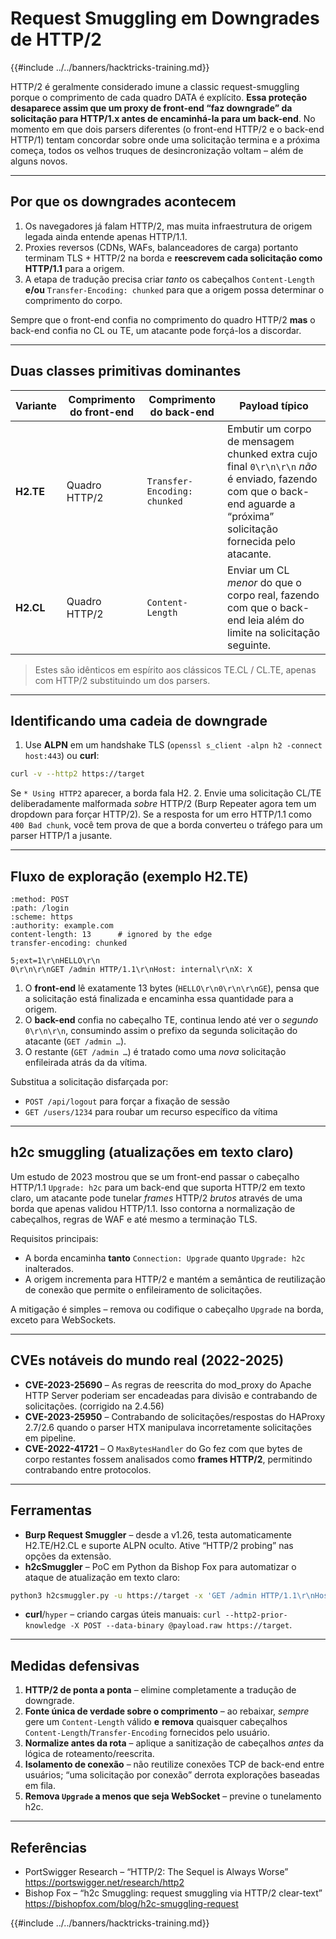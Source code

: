 # Request Smuggling em Downgrades de HTTP/2

{{#include ../../banners/hacktricks-training.md}}

HTTP/2 é geralmente considerado imune a classic request-smuggling porque o comprimento de cada quadro DATA é explícito. **Essa proteção desaparece assim que um proxy de front-end “faz downgrade” da solicitação para HTTP/1.x antes de encaminhá-la para um back-end**. No momento em que dois parsers diferentes (o front-end HTTP/2 e o back-end HTTP/1) tentam concordar sobre onde uma solicitação termina e a próxima começa, todos os velhos truques de desincronização voltam – além de alguns novos.

---
## Por que os downgrades acontecem

1. Os navegadores já falam HTTP/2, mas muita infraestrutura de origem legada ainda entende apenas HTTP/1.1.
2. Proxies reversos (CDNs, WAFs, balanceadores de carga) portanto terminam TLS + HTTP/2 na borda e **reescrevem cada solicitação como HTTP/1.1** para a origem.
3. A etapa de tradução precisa criar *tanto* os cabeçalhos `Content-Length` **e/ou** `Transfer-Encoding: chunked` para que a origem possa determinar o comprimento do corpo.

Sempre que o front-end confia no comprimento do quadro HTTP/2 **mas** o back-end confia no CL ou TE, um atacante pode forçá-los a discordar.

---
## Duas classes primitivas dominantes

| Variante | Comprimento do front-end | Comprimento do back-end | Payload típico |
|---------|-------------------------|------------------------|-----------------|
| **H2.TE** | Quadro HTTP/2 | `Transfer-Encoding: chunked` | Embutir um corpo de mensagem chunked extra cujo final `0\r\n\r\n` *não* é enviado, fazendo com que o back-end aguarde a “próxima” solicitação fornecida pelo atacante. |
| **H2.CL** | Quadro HTTP/2 | `Content-Length` | Enviar um CL *menor* do que o corpo real, fazendo com que o back-end leia além do limite na solicitação seguinte. |

> Estes são idênticos em espírito aos clássicos TE.CL / CL.TE, apenas com HTTP/2 substituindo um dos parsers.

---
## Identificando uma cadeia de downgrade

1. Use **ALPN** em um handshake TLS (`openssl s_client -alpn h2 -connect host:443`) ou **curl**:
```bash
curl -v --http2 https://target
```
Se `* Using HTTP2` aparecer, a borda fala H2.
2. Envie uma solicitação CL/TE deliberadamente malformada *sobre* HTTP/2 (Burp Repeater agora tem um dropdown para forçar HTTP/2). Se a resposta for um erro HTTP/1.1 como `400 Bad chunk`, você tem prova de que a borda converteu o tráfego para um parser HTTP/1 a jusante.

---
## Fluxo de exploração (exemplo H2.TE)
```http
:method: POST
:path: /login
:scheme: https
:authority: example.com
content-length: 13      # ignored by the edge
transfer-encoding: chunked

5;ext=1\r\nHELLO\r\n
0\r\n\r\nGET /admin HTTP/1.1\r\nHost: internal\r\nX: X
```
1. O **front-end** lê exatamente 13 bytes (`HELLO\r\n0\r\n\r\nGE`), pensa que a solicitação está finalizada e encaminha essa quantidade para a origem.
2. O **back-end** confia no cabeçalho TE, continua lendo até ver o *segundo* `0\r\n\r\n`, consumindo assim o prefixo da segunda solicitação do atacante (`GET /admin …`).
3. O restante (`GET /admin …`) é tratado como uma *nova* solicitação enfileirada atrás da da vítima.

Substitua a solicitação disfarçada por:
* `POST /api/logout` para forçar a fixação de sessão
* `GET /users/1234` para roubar um recurso específico da vítima

---
## h2c smuggling (atualizações em texto claro)

Um estudo de 2023 mostrou que se um front-end passar o cabeçalho HTTP/1.1 `Upgrade: h2c` para um back-end que suporta HTTP/2 em texto claro, um atacante pode tunelar *frames* HTTP/2 *brutos* através de uma borda que apenas validou HTTP/1.1. Isso contorna a normalização de cabeçalhos, regras de WAF e até mesmo a terminação TLS.

Requisitos principais:
* A borda encaminha **tanto** `Connection: Upgrade` quanto `Upgrade: h2c` inalterados.
* A origem incrementa para HTTP/2 e mantém a semântica de reutilização de conexão que permite o enfileiramento de solicitações.

A mitigação é simples – remova ou codifique o cabeçalho `Upgrade` na borda, exceto para WebSockets.

---
## CVEs notáveis do mundo real (2022-2025)

* **CVE-2023-25690** – As regras de reescrita do mod_proxy do Apache HTTP Server poderiam ser encadeadas para divisão e contrabando de solicitações. (corrigido na 2.4.56)
* **CVE-2023-25950** – Contrabando de solicitações/respostas do HAProxy 2.7/2.6 quando o parser HTX manipulava incorretamente solicitações em pipeline.
* **CVE-2022-41721** – O `MaxBytesHandler` do Go fez com que bytes de corpo restantes fossem analisados como **frames HTTP/2**, permitindo contrabando entre protocolos.

---
## Ferramentas

* **Burp Request Smuggler** – desde a v1.26, testa automaticamente H2.TE/H2.CL e suporte ALPN oculto. Ative “HTTP/2 probing” nas opções da extensão.
* **h2cSmuggler** – PoC em Python da Bishop Fox para automatizar o ataque de atualização em texto claro:
```bash
python3 h2csmuggler.py -u https://target -x 'GET /admin HTTP/1.1\r\nHost: target\r\n\r\n'
```
* **curl**/`hyper` – criando cargas úteis manuais: `curl --http2-prior-knowledge -X POST --data-binary @payload.raw https://target`.

---
## Medidas defensivas

1. **HTTP/2 de ponta a ponta** – elimine completamente a tradução de downgrade.
2. **Fonte única de verdade sobre o comprimento** – ao rebaixar, *sempre* gere um `Content-Length` válido **e** **remova** quaisquer cabeçalhos `Content-Length`/`Transfer-Encoding` fornecidos pelo usuário.
3. **Normalize antes da rota** – aplique a sanitização de cabeçalhos *antes* da lógica de roteamento/reescrita.
4. **Isolamento de conexão** – não reutilize conexões TCP de back-end entre usuários; “uma solicitação por conexão” derrota explorações baseadas em fila.
5. **Remova `Upgrade` a menos que seja WebSocket** – previne o tunelamento h2c.

---
## Referências

* PortSwigger Research – “HTTP/2: The Sequel is Always Worse” <https://portswigger.net/research/http2>
* Bishop Fox – “h2c Smuggling: request smuggling via HTTP/2 clear-text” <https://bishopfox.com/blog/h2c-smuggling-request>

{{#include ../../banners/hacktricks-training.md}}
